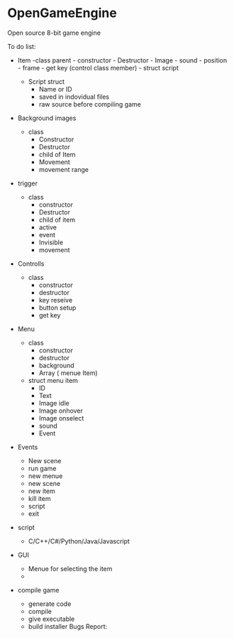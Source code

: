 # OpenGameEngine
Open source 8-bit game engine

To do list:
- Item
	-class parent
		- constructor
		- Destructor
		- Image
		- sound
		- position
		- frame
		- get key (control class member)
		- struct script
	- Script struct
		- Name or ID
		- saved in indovidual files
		- raw source before compiling game

- Background images
	- class
		- Constructor
		- Destructor
		- child of Item
		- Movement
		- movement range
- trigger
	- class
		- constructor
		- Destructor
		- child of item
		- active
		- event
		- Invisible
		- movement
- Controlls
	- class
		- constructor
		- destructor
		- key reseive
		- button setup
		- get key
- Menu
	- class
		- constructor
		- destructor
		- background
		- Array ( menue Item)
	- struct menu item
		- ID
		- Text
		- Image idle
		- Image onhover
		- Image onselect
		- sound
		- Event
- Events
	- New scene
	- run game
	- new menue
	- new scene
	- new item
	- kill item
	- script
	- exit

- script
	- C/C++/C#/Python/Java/Javascript

- GUI
	- Menue for selecting the item
	- 
- compile game
	- generate code
	- compile
	- give executable
	- build installer
Bugs Report:
